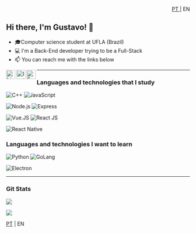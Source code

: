  <p style="text-align:right"> <a href="https://github.com/GustavoRFS/GustavoRFS/blob/main/README.md">PT </a>| EN </p>

## Hi there, I'm Gustavo! 👋

- 🎓Computer science student at UFLA (Brazil)
- 💻 I'm a Back-End developer trying to be a Full-Stack
- 📫 You can reach me with the links below

<a target="_blank" href="https://www.linkedin.com/in/GustavoRFS/">
  <img align="left" alt="LinkedIN" width="25px" src="https://logospng.org/download/linkedin/logo-linkedin-icon-2048.png" />
<a target="_blank" href="https://www.instagram.com/garnstavo">
  <img align="left" alt="Instagram" width="25px" src="https://upload.wikimedia.org/wikipedia/commons/thumb/e/e7/Instagram_logo_2016.svg/1200px-Instagram_logo_2016.svg.png" />
</a>
<a target="_blank" href="mailto:gustavoribeiro.ribeiro1@gmail.com">
  <img align="left" alt="E-mail" width="25px" src="https://logodownload.org/wp-content/uploads/2018/03/gmail-logo-16.png" />
</a>

---

### Languages and technologies that I study

![C++](https://img.shields.io/badge/-C++-555555?style=flat&logo=c%2B%2B)
![JavaScript](https://img.shields.io/badge/-Javascript-555555?style=flat&logo=javascript)

![Node.js](https://img.shields.io/badge/-Node.js-555555?style=flat&logo=node.js)
![Express](https://img.shields.io/badge/-ExpressJS-555555?style=flat&logo=express)

![Vue.JS](https://img.shields.io/badge/-Vue.js-555555?style=flat&logo=vue.js)
![React JS](https://img.shields.io/badge/-React-555555?style=flat&logo=react)

![React Native](https://img.shields.io/badge/-React%20Native-555555?style=flat&logo=react)

### Languages and technologies I want to learn

![Python](https://img.shields.io/badge/-Python-555555?style=flat&logo=python)
![GoLang](https://img.shields.io/badge/-Go-555555?style=flat&logo=go)

![Electron](https://img.shields.io/badge/-Electron-555555?style=flat&logo=electron)

---

### Git Stats

![](https://github-readme-stats.vercel.app/api?username=GustavoRFS&show_icons=true&theme=blueberry)

![](https://github-readme-stats.vercel.app/api/top-langs/?username=GustavoRFS&layout=compact&theme=blueberry)

[PT](https://github.com/GustavoRFS/GustavoRFS/blob/main/README.md) | EN
